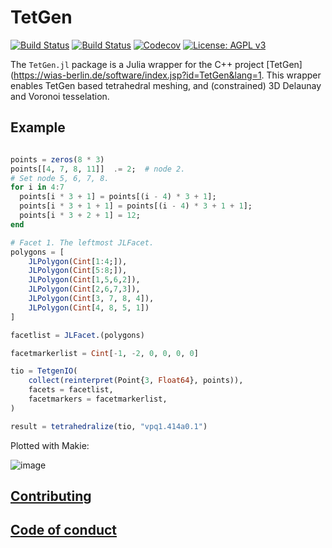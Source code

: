 # TetGen

[![Build Status](https://travis-ci.com/JuliaGeometry/TetGen.jl.svg?branch=master)](https://travis-ci.com/JuliaGeometry/TetGen.jl)
[![Build Status](https://ci.appveyor.com/api/projects/status/github/JuliaGeometry/TetGen.jl?svg=true)](https://ci.appveyor.com/project/JuliaGeometry/TetGen-jl)
[![Codecov](https://codecov.io/gh/JuliaGeometry/TetGen.jl/branch/master/graph/badge.svg)](https://codecov.io/gh/JuliaGeometry/TetGen.jl)
[![License: AGPL v3](https://img.shields.io/badge/License-AGPL%20v3-orange.svg)](https://github.com/JuliaGeometry/TetGen.jl/blob/master/LICENSE)

The `TetGen.jl` package is a Julia wrapper for the C++ project [TetGen](https://wias-berlin.de/software/index.jsp?id=TetGen&lang=1. This wrapper enables TetGen based tetrahedral meshing, and (constrained) 3D Delaunay and Voronoi tesselation.

## Example

```julia

points = zeros(8 * 3)
points[[4, 7, 8, 11]]  .= 2;  # node 2.
# Set node 5, 6, 7, 8.
for i in 4:7
  points[i * 3 + 1] = points[(i - 4) * 3 + 1];
  points[i * 3 + 1 + 1] = points[(i - 4) * 3 + 1 + 1];
  points[i * 3 + 2 + 1] = 12;
end

# Facet 1. The leftmost JLFacet.
polygons = [
    JLPolygon(Cint[1:4;]),
    JLPolygon(Cint[5:8;]),
    JLPolygon(Cint[1,5,6,2]),
    JLPolygon(Cint[2,6,7,3]),
    JLPolygon(Cint[3, 7, 8, 4]),
    JLPolygon(Cint[4, 8, 5, 1])
]

facetlist = JLFacet.(polygons)

facetmarkerlist = Cint[-1, -2, 0, 0, 0, 0]

tio = TetgenIO(
    collect(reinterpret(Point{3, Float64}, points)),
    facets = facetlist,
    facetmarkers = facetmarkerlist,
)

result = tetrahedralize(tio, "vpq1.414a0.1")
```

Plotted with Makie:

![image](https://user-images.githubusercontent.com/1010467/54118458-5abd9a80-43f3-11e9-99e8-951d36b8a81f.png)


## [Contributing](https://github.com/JuliaGeometry/TetGen.jl/blob/master/CONTRIBUTING.md)   


## [Code of conduct](https://github.com/JuliaGeometry/TetGen.jl/blob/master/CODE_OF_CONDUCT.md)   
